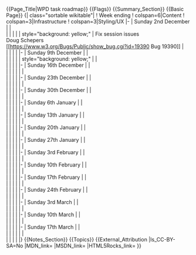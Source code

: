 {{Page_Title|WPD task roadmap}}
{{Flags}}
{{Summary_Section}}
{{Basic Page}}
{| class="sortable wikitable"|
! Week ending
! colspan=6|Content
! colspan=3|Infrastructure
! colspan=3|Styling/UX
|-
| Sunday 2nd December
|
|   
|
|
|
| 
| style="background: yellow;" | Fix session issues<br>Doug Schepers<br>[[https://www.w3.org/Bugs/Public/show_bug.cgi?id=19390 Bug 19390]]
|  
|
|
|
|
|-
| Sunday 9th December
|
|   
|
|
|
| 
| style="background: yellow;" |
|  
|
|
|
|
|-
| Sunday 16th December
|
|   
|
|
|
| 
| 
|  
|
|
|
|
|-
| Sunday 23th December
|
|   
|
|
|
| 
| 
|  
|
|
|
|
|-
| Sunday 30th December
|
|   
|
|
|
| 
| 
|  
|
|
|
|
|-
| Sunday 6th January
|
|   
|
|
|
| 
| 
|  
|
|
|
|
|-
| Sunday 13th January
|
|   
|
|
|
| 
| 
|  
|
|
|
|
|-
| Sunday 20th January
|
|   
|
|
|
| 
| 
|  
|
|
|
|
|-
| Sunday 27th January
|
|   
|
|
|
| 
| 
|  
|
|
|
|
|-
| Sunday 3rd February
|
|   
|
|
|
| 
| 
|  
|
|
|
|
|-
| Sunday 10th February
|
|   
|
|
|
| 
| 
|  
|
|
|
|
|-
| Sunday 17th February
|
|   
|
|
|
| 
| 
|  
|
|
|
|
|-
| Sunday 24th February
|
|   
|
|
|
| 
| 
|  
|
|
|
|
|-
| Sunday 3rd March
|
|   
|
|
|
| 
| 
|  
|
|
|
|
|-
| Sunday 10th March
|
|   
|
|
|
| 
| 
|  
|
|
|
|
|-
| Sunday 17th March
|
|   
|
|
|
| 
| 
|  
|
|
|
|
|}
{{Notes_Section}}
{{Topics}}
{{External_Attribution
|Is_CC-BY-SA=No
|MDN_link=
|MSDN_link=
|HTML5Rocks_link=
}}